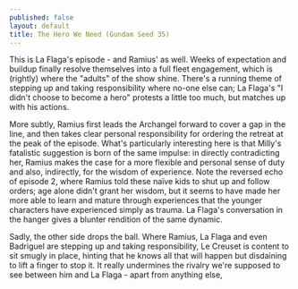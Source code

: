 ```yaml
---
published: false
layout: default
title: The Hero We Need (Gundam Seed 35)
---
```

This is La Flaga's episode - and Ramius' as well. Weeks of expectation and buildup finally resolve themselves into a full fleet engagement, which is (rightly) where the "adults" of the show shine. There's a running theme of stepping up and taking responsibility where no-one else can; La Flaga's "I didn't choose to become a hero" protests a little too much, but matches up with his actions.

More subtly, Ramius first leads the Archangel forward to cover a gap in the line, and then takes clear personal responsibility for ordering the retreat at the peak of the episode. What's particularly interesting here is that Milly's fatalistic suggestion is born of the same impulse: in directly contradicting her, Ramius makes the case for a more flexible and personal sense of duty and also, indirectly, for the wisdom of experience. Note the reversed echo of episode 2, where Ramius told these naïve kids to shut up and follow orders; age alone didn't grant her wisdom, but it seems to have made her more able to learn and mature through experiences that the younger characters have experienced simply as trauma. La Flaga's conversation in the hanger gives a blunter rendition of the same dynamic.

Sadly, the other side drops the ball. Where Ramius, La Flaga and even Badriguel are stepping up and taking responsibility, Le Creuset is content to sit smugly in place, hinting that he knows all that will happen but disdaining to lift a finger to stop it. It really undermines the rivalry we're supposed to see between him and La Flaga - apart from anything else, 
